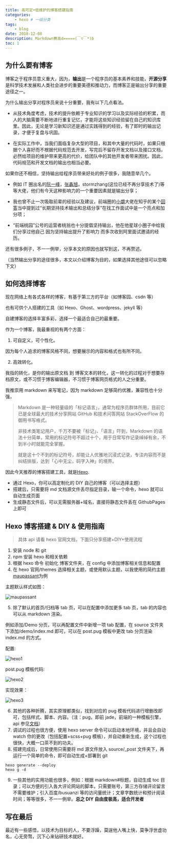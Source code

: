 ```yaml
---
title: 高可定+低维护的博客搭建指南
categories:
    - hexo # 一级分类
tags:
    - blog
date: 2018-12-08
description: Markdown赛高d=====(￣▽￣*)b
toc: 1
---
```


## 为什么要有博客

博客之于程序员意义重大，因为，**输出**是一个程序员的基本素养和技能，**开源分享**是科学技术发展和人类社会进步的重要美德和推动力，而博客正是输出分享的重要途径之一。

为什么输出分享对程序员来说十分重要，我有以下几点看法。

-   从技术角度考虑，技术的提升依赖于专业知识的学习以及实际经验的积累，而人的大脑需要不断地进行重复记忆，才能将这些知识经验留在自己的知识库里。因此，无论是学习新知识还是通过实践得到的经验，有了即时的输出记录，才便于复盘与巩固。

-   在实际工作中，当我们面临复杂大型的项目，和其中大量的代码时，如果只根据个人喜好而不根据代码规范去开发，写完后不留存开发文档以及接口文档，必然给项目的维护带来更高的代价，给团队中的其他开发者带来困扰。因此，代码规范和开发文档的输出也相当必要。

如果你还不相信，坚持输出给程序员带来好处的例子很多，我随意举几个。

-   例如 IT 圈出名的[阮一峰](http://www.ruanyifeng.com)，[张鑫旭](https://www.zhangxinxu.com/)，stormzhang(这位已经不再分享技术了)等等大佬，他们有今天这种影响力的一个重要因素就是输出分享；

-   我也曾不止一次吸取前辈的经验以及建议，前端圈的[小爝](https://www.zhihu.com/people/xiao-jue-83/activities)大佬在知乎的某个[回答](https://www.zhihu.com/question/301802742/answer/528508203)当中提到过“长期坚持技术输出和总结分享”在找工作面试中是一个亮点和加分项；

-   “前端桃园”公号的运营者桃翁也十分提倡坚持输出，他在他星球小圈子中给我们分享过他自己 因为坚持输出提升了影响力 而多次收到阿里面试邀请的经历。

还有很多例子，不一一例举，分享本文的原因也就写到这，不再赘述。

（当然输出分享的途径很多，本文以介绍博客为目的，如果选择其他途径可以忽略下文）

## 如何选择博客

现在网络上有各式各样的博客，有基于第三方的平台（如博客园、csdn 等）

也有可供个人搭建的工具（如 Hexo、Ghost、wordpress、jekyll 等）

自建博客的选择丰富多彩，选择一个最适合自己的最重要。

作为一个博客，我最重视的有两个方面：

1. 可自定义，可个性化。

因为每个人追求的博客风格不同，想要展示的内容和格式也有所不同。

2. 高效转化。

我指的转化，是你的输出原文档 到 博客文本的转化，这一转化的过程对于想要存档原文，或不习惯于博客编辑器，不习惯于博客网页格式的人之分重要。

我推崇用 markdown 来写笔记，因为 markdown 足够简约优雅，兼容性也十分强，

> Markdown 是一种轻量级的「标记语言」，通常为程序员群体所用，目前它已是全球最大的技术分享网站 GitHub 和技术问答网站 StackOverFlow 的御用书写格式。
>
> 非技术类笔记用户，千万不要被「标记」、「语言」吓到，Markdown 的语法十分简单，常用的标记符号不超过十个，用于日常写作记录绰绰有余，不到半小时就能完全掌握。
>
> 就是这十个不到的标记符号，却能让人优雅地沉浸式记录，专注内容而不是纠结排版，达到「心中无尘，码字入神」的境界。

因此今天推荐的博客搭建工具，就是[Hexo](https://hexo.io).

-   通过 Hexo，你可以高定制化的 DIY 自己的博客（可以选择主题）
-   搭建后，只需要将 md 文档源文件丢尽指定目录，输一个命令，hexo 就可以自动生成页面
-   生成静态文件后，可以无需服务器+域名，直接将静态文件丢在 GithubPages 上即可

## Hexo 博客搭建 & DIY & 使用指南

> 具体 api 请看 hexo 官网文档，下面只分享搭建+DIY+使用流程

1. 安装 node 和 git
2. npm 安装 hexo 和相关依赖
3. 根据 hexo 命令 初始化 博客文件夹，在 config 中添加博客相关信息和配置
4. 在 hexo 官网/themes 选择相关主题，或使用默认主题，以我使用的简约主题[maupassant](https://github.com/tufu9441/maupassant-hexo)为例

主题默认样式如图：

![maupassant](/images/maupassant.jpg)

5. 除了默认的首页/归档等 tab 页，可以在配置中添加更多 tab 页，tab 的内容也可以从 markdown 渲染。

例如添加/Demo 分页，可以再配置文件中新增一项 tab 配置，在 source 文件夹下添加/demo/index.md 即可，可以在 post.pug 模板中更改 tab 分页渲染 index.md 的方式。

配置:

![hexo1](/images/hexo1.jpg)

post.pug 模板代码:

![hexo2](/images/hexo2.jpg)

实现效果：

![hexo3](/images/hexo3.jpg)

6. 其他的各种折腾，其实原理都类似，找到对应的 pug 模板代码进行增删改即可，包括样式、脚本、内容。（注：pug，即前 jade，前端的一种模板引擎，api 参见[文档](https://pugjs.org)）
7. 调试的过程也很方便，使用 hexo server 命令可以启动本地环境，并且会自动 watch 你的更改（包括配置+scss+pug 模板），并自动重新生成，这个过程也很快，大概一口茶不到的功夫。
8. 搭建完成后，日常使用只需要将 md 源文件放入 source/\_post 文件夹下，再运行一个简单的命令，即可自动生成+部署到 git

```
hexo generate --deploy
hexo g -d
```

9. 一些其他的实用功能也很多，例如：根据 markdown#标题，自动生成 toc 目录；可以方便的引入各大评论网站的脚本，只需要账号，第三方存储评论留言不需要维护；引入百度/busuanzi 等的访问量统计；文章字数统计和预计阅读时间；等等很多，不一一例举。**总之 DIY 自由度极高，适合开发者**

## 写在最后

最近有一些感悟，以技术为目标的人，不要浮躁，莫逞他人嘴上快，莫争浮世虚功名，心无旁骛，沉下心来钻研技术就好。
